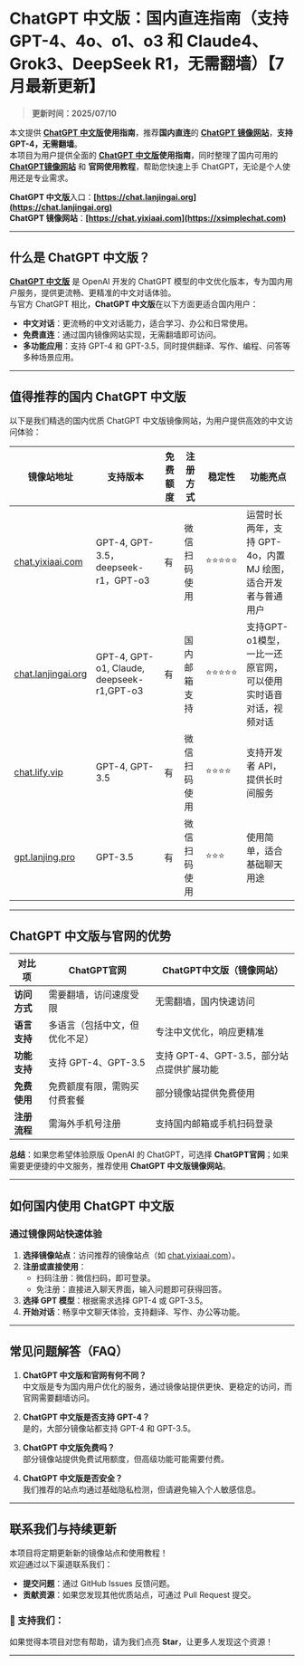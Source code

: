 # ChatGPT 中文版：国内直连指南（支持GPT-4、4o、o1、o3 和 Claude4、Grok3、DeepSeek R1，无需翻墙）【7月最新更新】

> **更新时间：2025/07/10**          

本文提供 **[ChatGPT 中文版](https://chat.lanjingai.org)使用指南**，推荐**国内直连**的 **[ChatGPT 镜像网站](https://xsimplechat.com)**，**支持GPT-4，无需翻墙**。   
本项目为用户提供全面的 **[ChatGPT 中文版](https://chat.lanjingai.org)使用指南**，同时整理了国内可用的 [**ChatGPT镜像网站**](https://xsimplechat.com) 和 **官网使用教程**，帮助您快速上手 ChatGPT，无论是个人使用还是专业需求。

**ChatGPT 中文版**入口：**[https://chat.lanjingai.org](https://chat.lanjingai.org)**   
**ChatGPT 镜像网站**：**[https://chat.yixiaai.com](https://xsimplechat.com)**

---

## 什么是 ChatGPT 中文版？
**[ChatGPT 中文版](https://chat.lanjingai.org)** 是 OpenAI 开发的 ChatGPT 模型的中文优化版本，专为国内用户服务，提供更流畅、更精准的中文对话体验。  
与官方 ChatGPT 相比，**ChatGPT 中文版**在以下方面更适合国内用户： 

- **中文对话**：更流畅的中文对话能力，适合学习、办公和日常使用。
- **免费直连**：通过国内镜像网站实现，无需翻墙即可访问。
- **多功能应用**：支持 GPT-4 和 GPT-3.5，同时提供翻译、写作、编程、问答等多种场景应用。

---

## 值得推荐的国内 ChatGPT 中文版
以下是我们精选的国内优质 ChatGPT 中文版镜像网站，为用户提供高效的中文访问体验：

| **镜像站地址**       | **支持版本**         | **免费额度** | **注册方式**         | **稳定性** | **功能亮点**                                  |
|----------------------|---------------------|--------------|---------------------|------------|---------------------------------------------|
| [chat.yixiaai.com](https://xsimplechat.com)   | GPT-4, GPT-3.5，deepseek-r1，GPT-o3 | 有              | 微信扫码使用        | ⭐⭐⭐⭐⭐    | 运营时长两年，支持 GPT-4o，内置 MJ 绘图，适合开发者与普通用户 |
| [chat.lanjingai.org](https://chat.lanjingai.org)         | GPT-4, GPT-o1, Claude, deepseek-r1,GPT-o3  | 有              | 国内邮箱支持        | ⭐⭐⭐⭐⭐    | 支持GPT-o1模型，一比一还原官网，可以使用实时语音对话，视频对话         |
| [chat.lify.vip](https://chat.yixiaai.com) | GPT-4, GPT-3.5 | 有              | 微信扫码使用        | ⭐⭐⭐⭐     | 支持开发者 API，提供长时间服务                 |
| [gpt.lanjing.pro](https://gpt.lanjing.pro)   | GPT-3.5        | 有              | 微信扫码使用        | ⭐⭐⭐      | 使用简单，适合基础聊天用途                     |

---

## ChatGPT 中文版与官网的优势

| **对比项**       | **ChatGPT官网**              | **ChatGPT中文版（镜像网站）**  |
|------------------|-----------------------------|---------------------------------|
| **访问方式**     | 需要翻墙，访问速度受限         | 无需翻墙，国内快速访问          |
| **语言支持**     | 多语言（包括中文，但优化不足） | 专注中文优化，响应更精准        |
| **功能支持**     | 支持 GPT-4、GPT-3.5          | 支持 GPT-4、GPT-3.5，部分站点提供扩展功能 |
| **免费使用**     | 免费额度有限，需购买付费套餐   | 部分镜像站提供免费使用          |
| **注册流程**     | 需海外手机号注册              | 支持国内邮箱或手机扫码登录              |

**总结**：如果您希望体验原版 OpenAI 的 ChatGPT，可选择 **ChatGPT官网**；如果需要更便捷的中文服务，推荐使用 **ChatGPT 中文版镜像网站**。

---

## 如何国内使用 ChatGPT 中文版

### **通过镜像网站快速体验**
1. **选择镜像站点**：访问推荐的镜像站点（如 [chat.yixiaai.com](https://chat.yixiaai.com)）。
2. **注册或直接使用**：
   - 扫码注册：微信扫码，即可登录。
   - 免注册：直接进入聊天界面，输入问题即可获得回答。
3. **选择 GPT 模型**：根据需求选择 GPT-4 或 GPT-3.5。
4. **开始对话**：畅享中文聊天体验，支持翻译、写作、办公等功能。

---

## 常见问题解答（FAQ）

1. **ChatGPT 中文版和官网有何不同？**  
   中文版是专为国内用户优化的服务，通过镜像站提供更快、更稳定的访问，而官网需要翻墙访问。

2. **ChatGPT 中文版是否支持 GPT-4？**  
   是的，大部分镜像站都支持 GPT-4 和 GPT-3.5。

3. **ChatGPT 中文版免费吗？**  
   部分镜像站提供免费试用额度，但高级功能可能需要付费。

4. **ChatGPT 中文版是否安全？**  
   我们推荐的站点均通过基础隐私检测，但请避免输入个人敏感信息。

---

## 联系我们与持续更新

本项目将定期更新新的镜像站点和使用教程！  
欢迎通过以下渠道联系我们：
- **提交问题**：通过 GitHub Issues 反馈问题。
- **贡献资源**：如果您发现其他优质站点，可通过 Pull Request 提交。

### 🌟 支持我们：
如果觉得本项目对您有帮助，请为我们点亮 **Star**，让更多人发现这个资源！

---

